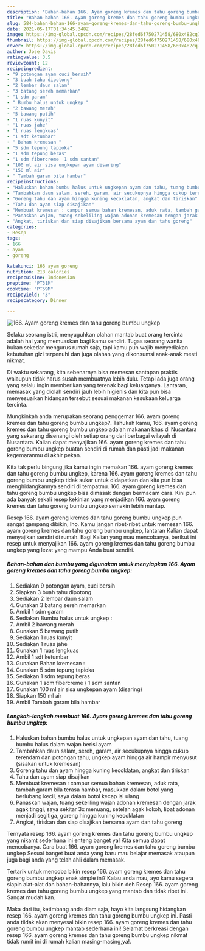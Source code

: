 ```yaml
---
description: "Bahan-bahan 166. Ayam goreng kremes dan tahu goreng bumbu ungkep yang sedap dan Mudah Dibuat"
title: "Bahan-bahan 166. Ayam goreng kremes dan tahu goreng bumbu ungkep yang sedap dan Mudah Dibuat"
slug: 584-bahan-bahan-166-ayam-goreng-kremes-dan-tahu-goreng-bumbu-ungkep-yang-sedap-dan-mudah-dibuat
date: 2021-05-17T01:34:45.348Z
image: https://img-global.cpcdn.com/recipes/28fed6f750271458/680x482cq70/166-ayam-goreng-kremes-dan-tahu-goreng-bumbu-ungkep-foto-resep-utama.jpg
thumbnail: https://img-global.cpcdn.com/recipes/28fed6f750271458/680x482cq70/166-ayam-goreng-kremes-dan-tahu-goreng-bumbu-ungkep-foto-resep-utama.jpg
cover: https://img-global.cpcdn.com/recipes/28fed6f750271458/680x482cq70/166-ayam-goreng-kremes-dan-tahu-goreng-bumbu-ungkep-foto-resep-utama.jpg
author: Jose Davis
ratingvalue: 3.5
reviewcount: 12
recipeingredient:
- "9 potongan ayam cuci bersih"
- "3 buah tahu dipotong"
- "2 lembar daun salam"
- "3 batang sereh memarkan"
- "1 sdm garam"
- " Bumbu halus untuk ungkep "
- "2 bawang merah"
- "5 bawang putih"
- "1 ruas kunyit"
- "1 ruas jahe"
- "1 ruas lengkuas"
- "1 sdt ketumbar"
- " Bahan kremesan "
- "5 sdm tepung tapioka"
- "1 sdm tepung beras"
- "1 sdm fibercreme  1 sdm santan"
- "100 ml air sisa ungkepan ayam disaring"
- "150 ml air"
- " Tambah garam bila hambar"
recipeinstructions:
- "Haluskan bahan bumbu halus untuk ungkepan ayam dan tahu, tuang bumbu halus dalam wajan berisi ayam"
- "Tambahkan daun salam, sereh, garam, air secukupnya hingga cukup terendam dan potongan tahu, ungkep ayam hingga air hampir menyusut (sisakan untuk kremesan)"
- "Goreng tahu dan ayam hingga kuning kecoklatan, angkat dan tiriskan"
- "Tahu dan ayam siap disajikan"
- "Membuat kremesan : campur semua bahan kremesan, aduk rata, tambah garam bila terasa hambar, masukkan dalam botol yang berlubang kecil, saya dalam botol kecap isi ulang"
- "Panaskan wajan, tuang sekeliling wajan adonan kremesan dengan jarak agak tinggi, saya sekitar 3x menuang, setelah agak kokoh, lipat adonan menjadi segitiga, goreng hingga kuning kecoklatan"
- "Angkat, tiriskan dan siap disajikan bersama ayam dan tahu goreng"
categories:
- Resep
tags:
- 166
- ayam
- goreng

katakunci: 166 ayam goreng 
nutrition: 218 calories
recipecuisine: Indonesian
preptime: "PT31M"
cooktime: "PT59M"
recipeyield: "3"
recipecategory: Dinner

---
```



![166. Ayam goreng kremes dan tahu goreng bumbu ungkep](https://img-global.cpcdn.com/recipes/28fed6f750271458/680x482cq70/166-ayam-goreng-kremes-dan-tahu-goreng-bumbu-ungkep-foto-resep-utama.jpg)

Selaku seorang istri, menyuguhkan olahan mantab buat orang tercinta adalah hal yang memuaskan bagi kamu sendiri. Tugas seorang  wanita bukan sekedar mengurus rumah saja, tapi kamu pun wajib menyediakan kebutuhan gizi terpenuhi dan juga olahan yang dikonsumsi anak-anak mesti nikmat.

Di waktu  sekarang, kita sebenarnya bisa memesan santapan praktis walaupun tidak harus susah membuatnya lebih dulu. Tetapi ada juga orang yang selalu ingin memberikan yang terenak bagi keluarganya. Lantaran, memasak yang diolah sendiri jauh lebih higienis dan kita pun bisa menyesuaikan hidangan tersebut sesuai makanan kesukaan keluarga tercinta. 



Mungkinkah anda merupakan seorang penggemar 166. ayam goreng kremes dan tahu goreng bumbu ungkep?. Tahukah kamu, 166. ayam goreng kremes dan tahu goreng bumbu ungkep adalah makanan khas di Nusantara yang sekarang disenangi oleh setiap orang dari berbagai wilayah di Nusantara. Kalian dapat menyajikan 166. ayam goreng kremes dan tahu goreng bumbu ungkep buatan sendiri di rumah dan pasti jadi makanan kegemaranmu di akhir pekan.

Kita tak perlu bingung jika kamu ingin memakan 166. ayam goreng kremes dan tahu goreng bumbu ungkep, karena 166. ayam goreng kremes dan tahu goreng bumbu ungkep tidak sukar untuk didapatkan dan kita pun bisa menghidangkannya sendiri di tempatmu. 166. ayam goreng kremes dan tahu goreng bumbu ungkep bisa dimasak dengan bermacam cara. Kini pun ada banyak sekali resep kekinian yang menjadikan 166. ayam goreng kremes dan tahu goreng bumbu ungkep semakin lebih mantap.

Resep 166. ayam goreng kremes dan tahu goreng bumbu ungkep pun sangat gampang dibikin, lho. Kamu jangan ribet-ribet untuk memesan 166. ayam goreng kremes dan tahu goreng bumbu ungkep, lantaran Kalian dapat menyajikan sendiri di rumah. Bagi Kalian yang mau mencobanya, berikut ini resep untuk menyajikan 166. ayam goreng kremes dan tahu goreng bumbu ungkep yang lezat yang mampu Anda buat sendiri.

<!--inarticleads1-->

##### Bahan-bahan dan bumbu yang digunakan untuk menyiapkan 166. Ayam goreng kremes dan tahu goreng bumbu ungkep:

1. Sediakan 9 potongan ayam, cuci bersih
1. Siapkan 3 buah tahu dipotong
1. Sediakan 2 lembar daun salam
1. Gunakan 3 batang sereh memarkan
1. Ambil 1 sdm garam
1. Sediakan  Bumbu halus untuk ungkep :
1. Ambil 2 bawang merah
1. Gunakan 5 bawang putih
1. Sediakan 1 ruas kunyit
1. Sediakan 1 ruas jahe
1. Gunakan 1 ruas lengkuas
1. Ambil 1 sdt ketumbar
1. Gunakan  Bahan kremesan :
1. Gunakan 5 sdm tepung tapioka
1. Sediakan 1 sdm tepung beras
1. Gunakan 1 sdm fibercreme / 1 sdm santan
1. Gunakan 100 ml air sisa ungkepan ayam (disaring)
1. Siapkan 150 ml air
1. Ambil  Tambah garam bila hambar




<!--inarticleads2-->

##### Langkah-langkah membuat 166. Ayam goreng kremes dan tahu goreng bumbu ungkep:

1. Haluskan bahan bumbu halus untuk ungkepan ayam dan tahu, tuang bumbu halus dalam wajan berisi ayam
1. Tambahkan daun salam, sereh, garam, air secukupnya hingga cukup terendam dan potongan tahu, ungkep ayam hingga air hampir menyusut (sisakan untuk kremesan)
1. Goreng tahu dan ayam hingga kuning kecoklatan, angkat dan tiriskan
1. Tahu dan ayam siap disajikan
1. Membuat kremesan : campur semua bahan kremesan, aduk rata, tambah garam bila terasa hambar, masukkan dalam botol yang berlubang kecil, saya dalam botol kecap isi ulang
1. Panaskan wajan, tuang sekeliling wajan adonan kremesan dengan jarak agak tinggi, saya sekitar 3x menuang, setelah agak kokoh, lipat adonan menjadi segitiga, goreng hingga kuning kecoklatan
1. Angkat, tiriskan dan siap disajikan bersama ayam dan tahu goreng




Ternyata resep 166. ayam goreng kremes dan tahu goreng bumbu ungkep yang nikamt sederhana ini enteng banget ya! Kita semua dapat mencobanya. Cara buat 166. ayam goreng kremes dan tahu goreng bumbu ungkep Sesuai banget buat anda yang baru mau belajar memasak ataupun juga bagi anda yang telah ahli dalam memasak.

Tertarik untuk mencoba bikin resep 166. ayam goreng kremes dan tahu goreng bumbu ungkep enak simple ini? Kalau anda mau, ayo kamu segera siapin alat-alat dan bahan-bahannya, lalu bikin deh Resep 166. ayam goreng kremes dan tahu goreng bumbu ungkep yang mantab dan tidak ribet ini. Sangat mudah kan. 

Maka dari itu, ketimbang anda diam saja, hayo kita langsung hidangkan resep 166. ayam goreng kremes dan tahu goreng bumbu ungkep ini. Pasti anda tiidak akan menyesal bikin resep 166. ayam goreng kremes dan tahu goreng bumbu ungkep mantab sederhana ini! Selamat berkreasi dengan resep 166. ayam goreng kremes dan tahu goreng bumbu ungkep nikmat tidak rumit ini di rumah kalian masing-masing,ya!.

